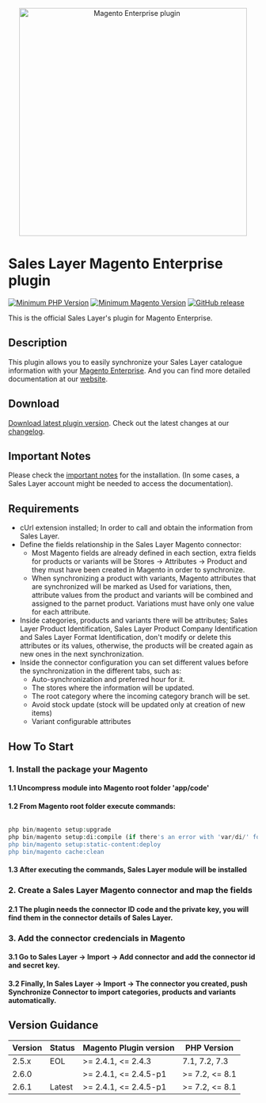 <a href="https://support.saleslayer.com"><p align="center"><img src="https://saleslayer.com/assets/images/logo.svg" alt="Magento Enterprise plugin" width="460"></p></a>

# Sales Layer Magento Enterprise plugin

[![Minimum PHP Version](https://img.shields.io/badge/php-%3E%3D%207.2-8892BF.svg?style=flat-square)](https://php.net/) [![Minimum Magento Version](https://img.shields.io/badge/Magento-%3E%3D%202.4.1-AA92BF.svg?style=flat-square)](https://experienceleague.adobe.com/docs/commerce-operations/installation-guide/composer.html?lang=en) [![GitHub release](https://img.shields.io/github/v/release/saleslayer/magento-enterprise-plugin)](https://github.com/saleslayer/magento-enterprise-plugin)

This is the official Sales Layer's plugin for Magento Enterprise.

## Description

This plugin allows you to easily synchronize your Sales Layer catalogue information with your [Magento Enterprise]. And you can find more detailed documentation at our [website].

## Download 

[Download latest plugin version][latest-release-download].
Check out the latest changes at our [changelog][changelog-md].

## Important Notes

Please check the [important notes] for the installation. (In some cases, a Sales Layer account might be needed to access the documentation).

## Requirements

* cUrl extension installed; In order to call and obtain the information from Sales Layer.
* Define the fields relationship in the Sales Layer Magento connector:
  * Most Magento fields are already defined in each section, extra fields for products or variants will be Stores -> Attributes -> Product and they must have been created in Magento in order to synchronize.
  * When synchronizing a product with variants, Magento attributes that are synchronized will be marked as Used for variations, then, attribute values from the product and variants will be combined and assigned to the parnet product. Variations must have only one value for each attribute.
* Inside categories, products and variants there will be attributes; Sales Layer Product Identification, Sales Layer Product Company Identification and Sales Layer Format Identification, don't modify or delete this attributes or its values, otherwise, the products will be created again as new ones in the next synchronization.
* Inside the connector configuration you can set different values before the synchronization in the different tabs, such as:
  * Auto-synchronization and preferred hour for it.
  * The stores where the information will be updated.
  * The root category where the incoming category branch will be set.
  * Avoid stock update (stock will be updated only at creation of new items)
  * Variant configurable attributes

## How To Start

### 1. Install the package your Magento 

#### 1.1 Uncompress module into Magento root folder 'app/code'

#### 1.2 From Magento root folder execute commands:

```php

php bin/magento setup:upgrade
php bin/magento setup:di:compile (if there's an error with 'var/di/' folder just delete it and execute this command again)
php bin/magento setup:static-content:deploy
php bin/magento cache:clean

```

#### 1.3 After executing the commands, Sales Layer module will be installed

### 2. Create a Sales Layer Magento connector and map the fields

#### 2.1 The plugin needs the connector ID code and the private key, you will find them in the connector details of Sales Layer.

### 3. Add the connector credencials in Magento

#### 3.1 Go to Sales Layer -> Import -> Add connector and add the connector id and secret key.
#### 3.2 Finally, In Sales Layer -> Import -> The connector you created, push Synchronize Connector to import categories, products and variants automatically.

## Version Guidance

| Version         | Status         | Magento Plugin version     | PHP Version    |
|-----------------|----------------|----------------------------|----------------|
| 2.5.x           | EOL            | >= 2.4.1, <= 2.4.3         | 7.1, 7.2, 7.3  |
| 2.6.0           |                | >= 2.4.1, <= 2.4.5-p1      | >= 7.2, <= 8.1 |
| 2.6.1           | Latest         | >= 2.4.1, <= 2.4.5-p1      | >= 7.2, <= 8.1 |

[Magento Enterprise]: https://business.adobe.com/products/magento/magento-commerce.html
[website]: https://support.saleslayer.com/category/magento
[latest-release-download]: https://github.com/saleslayer/magento-enterprise-plugin/releases/latest/download/magento-enterprise-plugin.zip
[changelog-md]: https://github.com/saleslayer/magento-enterprise-plugin/blob/master/CHANGELOG.md
[important notes]: https://support.saleslayer.com/magento/important-notes-about-magento-connector
